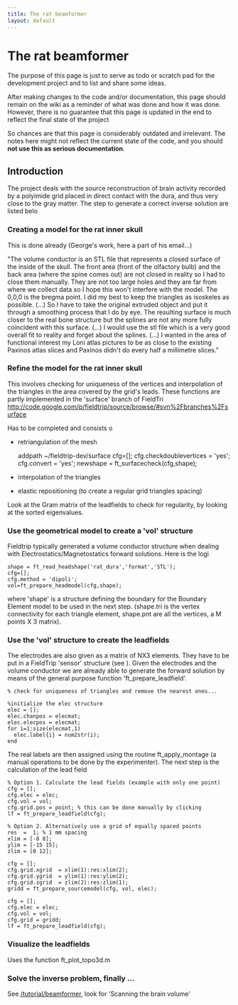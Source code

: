 ```yaml
---
title: The rat beamformer
layout: default
---
```


# The rat beamformer

<div class="alert-danger">
The purpose of this page is just to serve as todo or scratch pad for the development project and to list and share some ideas. 

After making changes to the code and/or documentation, this page should remain on the wiki as a reminder of what was done and how it was done. However, there is no guarantee that this page is updated in the end to reflect the final state of the project

So chances are that this page is considerably outdated and irrelevant. The notes here might not reflect the current state of the code, and you should **not use this as serious documentation**.
</div>

## Introduction

The project deals with the source reconstruction of brain activity recorded by a polyimide grid placed in direct contact with the dura, and thus very close to the gray matter.
The step to generate a correct inverse solution are listed belo

### Creating a model for the rat inner skull

This is done already (George's work, here a part of his email...)

"The volume conductor is an STL file that represents a closed surface of
the inside of the skull. The front area (front of the olfactory bulb)
and the back area (where the spine comes out) are not closed in reality
so I had to close them manually. They are not too large holes and they
are far from where we collect data so I hope this won't interfere with
the model.
The 0,0,0 is the bregma point. I did my best to keep the triangles as isoskeles 
as possible.
(...) So I have to take the original extruded object and put it through a 
smoothing process that I do by eye. The resulting surface is much closer to 
the real bone structure but the splines are not any more fully coincident 
with this surface.
(...) I would use the stl file which is a very good overall fit to reality and
forget about the splines.
(...) I wanted in the area of functional interest my Loni atlas pictures to be
as close to the existing Paxinos atlas slices and Paxinos didn't do
every half a millimetre slices."

### Refine the model for the rat inner skull

This involves checking for uniqueness of the vertices and interpolation of the triangles in the area covered by the grid's leads. These functions are partly implemented in the 'surface' branch of FieldTri
http://code.google.com/p/fieldtrip/source/browse/#svn%2Fbranches%2Fsurface

Has to be completed and consists o

- retriangulation of the mesh

	addpath ~/fieldtrip-dev/surface
	cfg=[];
	cfg.checkdoublevertices = 'yes';
	cfg.convert = 'yes';
	newshape = ft_surfacecheck(cfg,shape);

- interpolation of the triangles

- elastic repositioning (to create a regular grid triangles spacing)

Look at the Gram matrix of the leadfields to check for regularity, by looking at the sorted eigenvalues.
### Use the geometrical model to create a 'vol' structure

Fieldtrip typically generated a volume conductor structure when dealing with Electrostatics/Magnetostatics forward solutions.
Here is the logi

	shape = ft_read_headshape('rat_dura','format','STL');
	cfg=[];
	cfg.method = 'dipoli';
	vol=ft_prepare_headmodel(cfg,shape);

where 'shape' is a structure defining the boundary for the Boundary Element model to be used in the next step. (shape.tri is the vertex connectivity for each triangle element, shape.pnt are all the vertices, a M points X 3 matrix).

### Use the 'vol' structure to create the leadfields

The electrodes are also given as a matrix of NX3 elements. They have to be put in a FieldTrip 'sensor' structure (see ). Given the electrodes and the volume conductor we are already able to generate the forward solution by means of the general purpose function 'ft_prepare_leadfield'.

	% check for uniqueness of triangles and remove the nearest ones...
	
	%initialize the elec structure
	elec = [];
	elec.chanpos = elecmat;
	elec.elecpos = elecmat;
	for i=1:size(elecmat,1)
	  elec.label{i} = num2str(i);
	end

The real labels are then assigned using the routine ft_apply_montage (a manual operations to be done by the experimenter).
The next step is the calculation of the lead field

	
	% Option 1. Calculate the lead fields (example with only one point)
	cfg = [];
	cfg.elec = elec;
	cfg.vol = vol;
	cfg.grid.pos = point; % this can be done manually by clicking
	lf = ft_prepare_leadfield(cfg);
	
	% Option 2. Alternatively use a grid of equally spaced points
	res  =  1; % 1 mm spacing
	xlim = [-8 8]; 
	ylim = [-15 15]; 
	zlim = [0 12]; 
	
	cfg = []; 
	cfg.grid.xgrid  = xlim(1):res:xlim(2);
	cfg.grid.ygrid  = ylim(1):res:ylim(2);
	cfg.grid.zgrid  = zlim(2):res:zlim(1);
	gridd = ft_prepare_sourcemodel(cfg, vol, elec);
	
	cfg = [];
	cfg.elec = elec;
	cfg.vol = vol;
	cfg.grid = gridd;
	lf = ft_prepare_leadfield(cfg);
	

### Visualize the leadfields

Uses the function ft_plot_topo3d.m

### Solve the inverse problem, finally ...

See [/tutorial/beamformer](/tutorial/beamformer), look for 'Scanning the brain volume'

